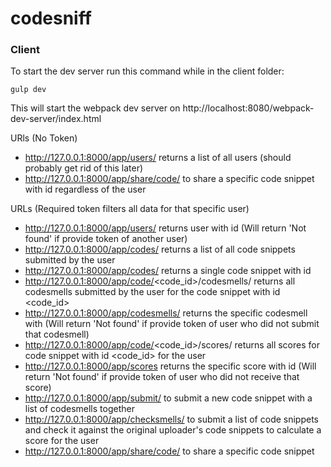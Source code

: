# codesniff


### Client

To start the dev server run this command while in the client folder:

```
gulp dev
```

This will start the webpack dev server on http://localhost:8080/webpack-dev-server/index.html


URls (No Token)
- http://127.0.0.1:8000/app/users/ returns a list of all users (should probably get rid of this later)
- http://127.0.0.1:8000/app/share/code/<id> to share a specific code snippet with id <id> regardless of the user

URLs (Required token filters all data for that specific user)
- http://127.0.0.1:8000/app/users/<id> returns user with id <id> (Will return 'Not found' if provide token of another user)
- http://127.0.0.1:8000/app/codes/ returns a list of all code snippets submitted by the user 
- http://127.0.0.1:8000/app/codes/<id> returns a single code snippet with id <id>
- http://127.0.0.1:8000/app/code/<code_id>/codesmells/ returns all codesmells submitted by the user for the code snippet with id <code_id> 
- http://127.0.0.1:8000/app/codesmells/<id> returns the specific codesmell with <id> (Will return 'Not found' if provide token of user who did not submit that codesmell)
- http://127.0.0.1:8000/app/code/<code_id>/scores/ returns all scores for code snippet with id <code_id> for the user
- http://127.0.0.1:8000/app/scores<id> returns the specific score with id <id> (Will return 'Not found' if provide token of user who did not receive that score)
- http://127.0.0.1:8000/app/submit/ to submit a new code snippet with a list of codesmells together
- http://127.0.0.1:8000/app/checksmells/ to submit a list of code snippets and check it against the original uploader's code snippets to calculate a score for the user
- http://127.0.0.1:8000/app/share/code/<id> to share a specific code snippet 